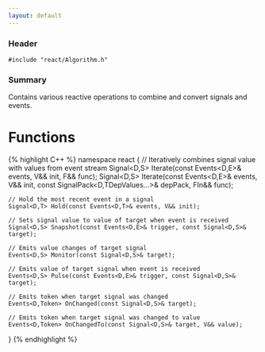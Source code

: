 ```yaml
---
layout: default
---
```

### Header
`#include "react/Algorithm.h"`

### Summary
Contains various reactive operations to combine and convert signals and events.

# Functions
{% highlight C++ %}
namespace react
{
    // Iteratively combines signal value with values from event stream
    Signal<D,S> Iterate(const Events<D,E>& events, V&& init, F&& func);
    Signal<D,S> Iterate(const Events<D,E>& events, V&& init,
                        const SignalPack<D,TDepValues...>& depPack, FIn&& func);

    // Hold the most recent event in a signal
    Signal<D,T> Hold(const Events<D,T>& events, V&& init);

    // Sets signal value to value of target when event is received
    Signal<D,S> Snapshot(const Events<D,E>& trigger, const Signal<D,S>& target);

    // Emits value changes of target signal
    Events<D,S> Monitor(const Signal<D,S>& target);

    // Emits value of target signal when event is received
    Events<D,S> Pulse(const Events<D,E>& trigger, const Signal<D,S>& target);

    // Emits token when target signal was changed
    Events<D,Token> OnChanged(const Signal<D,S>& target);

    // Emits token when target signal was changed to value
    Events<D,Token> OnChangedTo(const Signal<D,S>& target, V&& value);
}
{% endhighlight %}